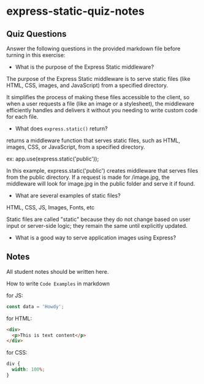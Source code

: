 # express-static-quiz-notes

## Quiz Questions

Answer the following questions in the provided markdown file before turning in this exercise:

- What is the purpose of the Express Static middleware?

The purpose of the Express Static middleware is to serve static files (like HTML, CSS, images, and JavaScript) from a specified directory.

It simplifies the process of making these files accessible to the client, so when a user requests a file (like an image or a stylesheet), the middleware efficiently handles and delivers it without you needing to write custom code for each file.

- What does `express.static()` return?

returns a middleware function that serves static files, such as HTML, images, CSS, or JavaScript, from a specified directory.

ex: app.use(express.static('public'));

In this example, express.static('public') creates middleware that serves files from the public directory. If a request is made for /image.jpg, the middleware will look for image.jpg in the public folder and serve it if found.

- What are several examples of static files?

HTML, CSS, JS, Images, Fonts, etc

Static files are called "static" because they do not change based on user input or server-side logic; they remain the same until explicitly updated.

- What is a good way to serve application images using Express?

## Notes

All student notes should be written here.

How to write `Code Examples` in markdown

for JS:

```javascript
const data = 'Howdy';
```

for HTML:

```html
<div>
  <p>This is text content</p>
</div>
```

for CSS:

```css
div {
  width: 100%;
}
```

